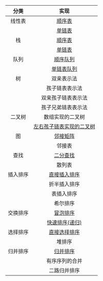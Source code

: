 
| 分类 | 实现 |
| :--: | :--: |
| 线性表 | [顺序表](LinearList/ArrayList) |
|  | [单链表](LinearList/SinglyLinkedList) |
| 栈 | [顺序表](LinearList/ArrayList) |
| | [单链表](LinearList/SinglyLinkedList) |
| 队列 | [顺序队列](Queue/ArrayQueue) |
| | [单链表队列](Queue/SinglyLinkedQueue) |
| 树 | 双亲表示法 |
| | 孩子链表表示法 |
| | 双亲孩子链表表示法 |
| | 孩子兄弟链表表示法 |
| 二叉树 | 数组实现的二叉树 |
| | [左右孩子链表实现的二叉树](BinaryTree/LinkBinaryTree) |
| 图 | [邻接矩阵](Graph/AdjacencyMatrixGraph) |
| | 邻接表 |
| 查找 | [二分查找](BinarySearch) |
| | 散列表 |
| 插入排序 | [直接插入排序](Sort/StraightInsertionSort) |
| | 折半插入排序 |
| | 表插入排序 |
| | 希尔排序 |
| 交换排序 | [冒泡排序](Sort/BubbleSort) |
| | [快速排序(递归)](Sort/QuickSort) |
| 选择排序 | [直接选择排序](Sort/StraightSelectSort) |
| | 堆排序 |
| 归并排序 | [归并排序](Sort/MergeSort) |
| | 有序序列的合并 |
| | 二路归并排序 |

